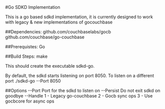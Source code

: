 #Go SDKD Implementation

This is a go based sdkd implementation, it is currently designed to work with legacy & new implementations of gocouchbase

##Dependencies:
github.com/couchbaselabs/gocb
github.com/couchbase/go-couchbase


##Prerequistes:
Go

##Build Steps:
make


This should create the executable sdkd-go. 

By default, the sdkd starts listening on port 8050. To listen on a different port 
./sdkd-go --Port 8050

##Options
--Port Port for the sdkd to listen on
--Persist Do not exit sdkd on goodbye
--Handle 1 - Legacy go-couchbase 2 - Gocb sync ops 3 - Use gocbcore for async ops

